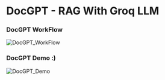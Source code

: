 # DocGPT - RAG With Groq LLM
### DocGPT WorkFlow

![DocGPT_WorkFlow](https://github.com/NaveenKumar075/DocGPT-RAG-With-Groq-LLM/assets/104119173/547730ea-f3e3-40c0-8a32-1294df34a6de)

### DocGPT Demo :)

![DocGPT_Demo](https://github.com/NaveenKumar075/DocGPT-RAG-With-Groq-LLM/assets/104119173/ef3aa28d-fe82-4150-913e-4b7c92070b65)
